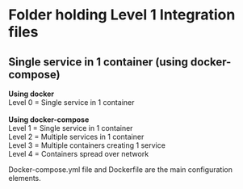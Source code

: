 Folder holding Level 1 Integration files
========================================

##	Single service in 1 container (using docker-compose)

__Using docker__<br>
Level 0 = Single service in 1 container<br>
<br>
__Using docker-compose__<br>
Level 1 = Single service in 1 container <br>
Level 2 = Multiple services in 1 container <br>
Level 3 = Multiple containers creating 1 service<br> 
Level 4 = Containers spread over network

Docker-compose.yml file and Dockerfile are the main configuration elements.

